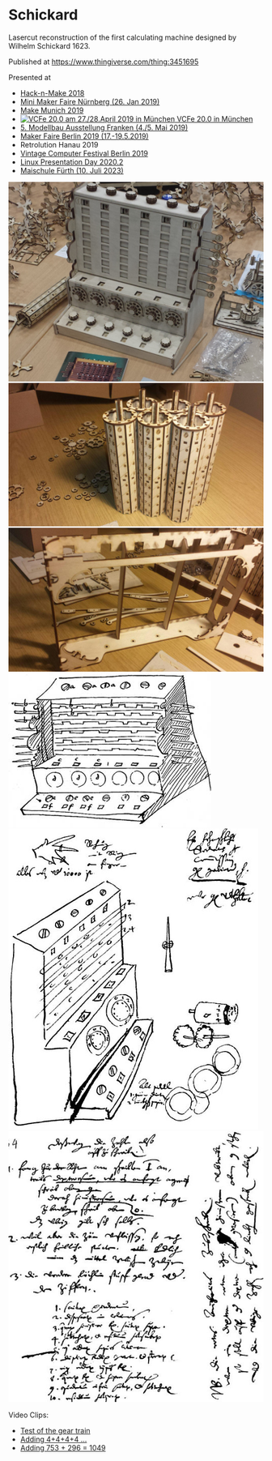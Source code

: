 # Schickard
Lasercut reconstruction of the first calculating machine designed by Wilhelm Schickard 1623. 

Published at https://www.thingiverse.com/thing:3451695

Presented at
* <A href="https://www.facebook.com/pg/hackmake.de/events/">Hack-n-Make 2018</a>
* <A href="https://harenberg-maker.de/mmf-nuernberg-2019/">Mini Maker Faire Nürnberg (26. Jan 2019)</A>
* <a href="https://youtu.be/ot1D30ZgLgg">Make Munich 2019</a>
* <A HREF="http://www.VCFe.org/" TITLE="VCFe 20.0 am 27./28.April 2019 in München"><IMG SRC="http://www.VCFe.org/GIF/VCFe-Minibanner.gif" BORDER="0" WIDTH="120" HEIGHT="38" ALT="VCFe 20.0 am 27./28.April 2019 in M&uuml;nchen" /> VCFe 20.0 in München</A>
* <a href="http://www.faerdderla.de/events/modellbaunetzwerk-franken-5-modellbau-ausstellung-2/">5. Modellbau Ausstellung Franken (4./5. Mai 2019)</a>
* <a href="https://maker-faire.de/maker/die-schickardsche-rechenmaschine/">Maker Faire Berlin 2019 (17.-19.5.2019)</a>
* <a >Retrolution Hanau 2019</a>
* <a href="https://www.vcfb.de/2019/vortraege_workshops.html#schickard">Vintage Computer Festival Berlin 2019</a>
* <a href="https://www.lug-noris.de/lug-nuernberg/linux-presentation-day">Linux Presentation Day 2020.2</a>
* <a href="https://maischule.de/von-rechenmeistern-zur-rechenmaschine-eine-reise-in-die-vergangenheit-mit-juergen-weigert-vom-fab-lab-region-nuernberg-e-v">Maischule Fürth (10. Juli 2023)</a>


<img src="https://raw.githubusercontent.com/jnweiger/schickard/master/photos/build/20181104_153002a.jpg"/>


<img src="https://raw.githubusercontent.com/jnweiger/schickard/master/photos/build/photo_2018-10-29_15-54-43.jpg"/>

<img src="https://raw.githubusercontent.com/jnweiger/schickard/master/photos/build/photo_2018-10-29_15-54-27.jpg"/>

<img src="https://raw.githubusercontent.com/jnweiger/schickard/master/photos/sketch_CalculatingClock1.jpg"/>

<img src="https://raw.githubusercontent.com/jnweiger/schickard/master/photos/Sketch_CalculatingClock3.jpg"/>
  
<img src="https://raw.githubusercontent.com/jnweiger/schickard/master/photos/Sketch_CalculatingClock4.jpg"/>

Video Clips:
* <a href="https://youtu.be/f-myRG2Cc5w">Test of the gear train</a>
* <a href="https://youtu.be/Xd8V1M9Gz_0">Adding 4+4+4+4 ...</a>
* <a href="https://youtu.be/RR3bb4ij2YE">Adding 753 + 296 = 1049</a>
